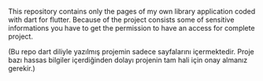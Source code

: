 This repository contains only the pages of my own library application coded with dart for flutter. Because of the project consists some of sensitive informations you have to get the permission to have an access for complete project.

(Bu repo dart diliyle yazılmış projemin sadece sayfalarını içermektedir. Proje bazı hassas bilgiler içerdiğinden dolayı projenin tam hali için onay almanız gerekir.)
